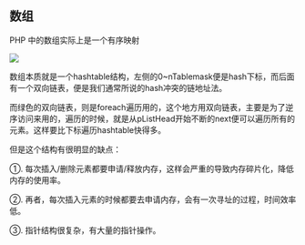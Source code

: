 ## 数组

PHP 中的数组实际上是一个有序映射



![](http://upload-images.jianshu.io/upload_images/3012926-1f55932b7bdc86a6.png?imageMogr2/auto-orient/strip|imageView2/2/w/1240)

数组本质就是一个hashtable结构，左侧的0~nTablemask便是hash下标，而后面有一个双向链表，便是我们通常所说的hash冲突的链地址法。

而绿色的双向链表，则是foreach遍历用的，这个地方用双向链表，主要是为了逆序访问来用的，遍历的时候，就是从pListHead开始不断的next便可以遍历所有的元素。这样要比下标遍历hashtable快得多。

但是这个结构有很明显的缺点：

①. 每次插入/删除元素都要申请/释放内存，这样会严重的导致内存碎片化，降低内存的使用率。

②. 再者，每次插入元素的时候都要去申请内存，会有一次寻址的过程，时间效率低。

③. 指针结构很复杂，有大量的指针操作。

